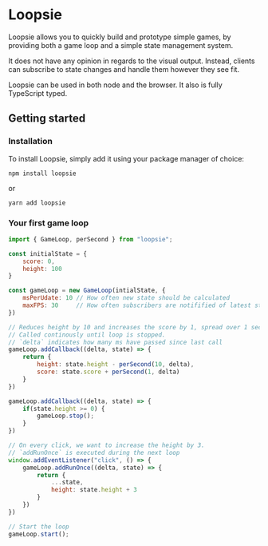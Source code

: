 # Loopsie
Loopsie allows you to quickly build and prototype simple games, by providing both a game loop and a simple state management system.

It does not have any opinion in regards to the visual output. Instead, clients can subscribe to state changes and handle them however they see fit.

Loopsie can be used in both node and the browser.
It also is fully TypeScript typed.

## Getting started

### Installation
To install Loopsie, simply add it using your package manager of choice:
```
npm install loopsie
```
or
```
yarn add loopsie
```

### Your first game loop

```javascript
import { GameLoop, perSecond } from "loopsie";

const initialState = {
    score: 0,
    height: 100
}

const gameLoop = new GameLoop(intialState, {
    msPerUdate: 10 // How often new state should be calculated
    maxFPS: 30     // How often subscribers are notifified of latest state
})

// Reduces height by 10 and increases the score by 1, spread over 1 second.
// Called continously until loop is stopped.
// `delta` indicates how many ms have passed since last call
gameLoop.addCallback((delta, state) => {
    return {
        height: state.height - perSecond(10, delta),
        score: state.score + perSecond(1, delta)
    }
})

gameLoop.addCallback((delta, state) => {
    if(state.height >= 0) {
        gameLoop.stop();
    }
})

// On every click, we want to increase the height by 3.
// `addRunOnce` is executed during the next loop
window.addEventListener("click", () => {
    gameLoop.addRunOnce((delta, state) => {
        return {
            ...state,
            height: state.height + 3
        }
    })
})

// Start the loop
gameLoop.start();
```
